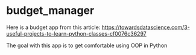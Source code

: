 # budget_manager

Here is a budget app from this article: https://towardsdatascience.com/3-useful-projects-to-learn-python-classes-cf0076c36297

The goal with this app is to get comfortable using OOP in Python